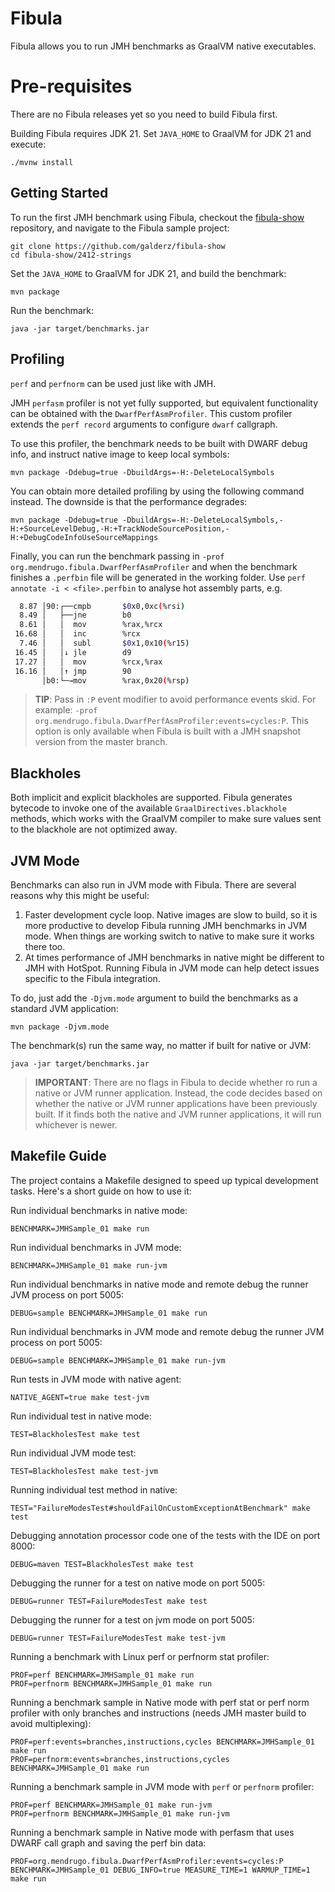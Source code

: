 # Fibula

Fibula allows you to run JMH benchmarks as GraalVM native executables.

# Pre-requisites

There are no Fibula releases yet so you need to build Fibula first.

Building Fibula requires JDK 21.
Set `JAVA_HOME` to GraalVM for JDK 21 and execute:

```
./mvnw install
```

## Getting Started

To run the first JMH benchmark using Fibula,
checkout the
[fibula-show](https://github.com/galderz/fibula-show) repository,
and navigate to the Fibula sample project:

```shell
git clone https://github.com/galderz/fibula-show
cd fibula-show/2412-strings
```

Set the `JAVA_HOME` to GraalVM for JDK 21,
and build the benchmark:

```shell
mvn package
```

Run the benchmark:
```shell
java -jar target/benchmarks.jar
```

## Profiling

`perf` and `perfnorm` can be used just like with JMH.

JMH `perfasm` profiler is not yet fully supported,
but equivalent functionality can be obtained with the `DwarfPerfAsmProfiler`.
This custom profiler extends the `perf record` arguments to configure `dwarf` callgraph. 

To use this profiler,
the benchmark needs to be built with DWARF debug info,
and instruct native image to keep local symbols:

```shell
mvn package -Ddebug=true -DbuildArgs=-H:-DeleteLocalSymbols
```

You can obtain more detailed profiling by using the following command instead.
The downside is that the performance degrades:

```shell
mvn package -Ddebug=true -DbuildArgs=-H:-DeleteLocalSymbols,-H:+SourceLevelDebug,-H:+TrackNodeSourcePosition,-H:+DebugCodeInfoUseSourceMappings
```

Finally, you can run the benchmark passing in `-prof org.mendrugo.fibula.DwarfPerfAsmProfiler`
and when the benchmark finishes a `.perfbin` file will be generated in the working folder.
Use `perf annotate -i < <file>.perfbin` to analyse hot assembly parts, e.g.

```bash
  8.87 │90:┌──cmpb       $0x0,0xc(%rsi)
  8.49 │   ├──jne        b0
  8.61 │   │  mov        %rax,%rcx
 16.68 │   │  inc        %rcx
  7.46 │   │  subl       $0x1,0x10(%r15)
 16.45 │   │↓ jle        d9
 17.27 │   │  mov        %rcx,%rax
 16.16 │   │↑ jmp        90
       │b0:└─→mov        %rax,0x20(%rsp)
```

> **TIP**: Pass in `:P` event modifier to avoid performance events skid.
> For example: `-prof org.mendrugo.fibula.DwarfPerfAsmProfiler:events=cycles:P`.
> This option is only available when Fibula is built with a JMH snapshot version from the master branch.

## Blackholes

Both implicit and explicit blackholes are supported.
Fibula generates bytecode to invoke one of the available `GraalDirectives.blackhole` methods,
which works with the GraalVM compiler to make sure values sent to the blackhole are not optimized away.

## JVM Mode

Benchmarks can also run in JVM mode with Fibula.
There are several reasons why this might be useful:

1. Faster development cycle loop.
Native images are slow to build,
so it is more productive to develop Fibula running JMH benchmarks in JVM mode.
When things are working switch to native to make sure it works there too.
2. At times performance of JMH benchmarks in native might be different to JMH with HotSpot.
Running Fibula in JVM mode can help detect issues specific to the Fibula integration.

To do, just add the `-Djvm.mode` argument to build the benchmarks as a standard JVM application:

```shell
mvn package -Djvm.mode
```

The benchmark(s) run the same way,
no matter if built for native or JVM:

```shell
java -jar target/benchmarks.jar
```

> **IMPORTANT**:
> There are no flags in Fibula to decide whether ro run a native or JVM runner application.
> Instead, the code decides based on whether the native or JVM runner applications have been previously built.
> If it finds both the native and JVM runner applications,
> it will run whichever is newer.

## Makefile Guide

The project contains a Makefile designed to speed up typical development tasks.
Here's a short guide on how to use it:

Run individual benchmarks in native mode:
```shell script
BENCHMARK=JMHSample_01 make run
```
Run individual benchmarks in JVM mode:
```shell script
BENCHMARK=JMHSample_01 make run-jvm
```
Run individual benchmarks in native mode and remote debug the runner JVM process on port 5005:
```shell script
DEBUG=sample BENCHMARK=JMHSample_01 make run
```
Run individual benchmarks in JVM mode and remote debug the runner JVM process on port 5005:
```shell script
DEBUG=sample BENCHMARK=JMHSample_01 make run-jvm
```
Run tests in JVM mode with native agent:
```shell script
NATIVE_AGENT=true make test-jvm
```
Run individual test in native mode:
```shell
TEST=BlackholesTest make test
```
Run individual JVM mode test:
```shell
TEST=BlackholesTest make test-jvm
```
Running individual test method in native:
```shell script
TEST="FailureModesTest#shouldFailOnCustomExceptionAtBenchmark" make test
```
Debugging annotation processor code one of the tests with the IDE on port 8000:
```shell script
DEBUG=maven TEST=BlackholesTest make test
```
Debugging the runner for a test on native mode on port 5005:
```shell script
DEBUG=runner TEST=FailureModesTest make test
```
Debugging the runner for a test on jvm mode on port 5005:
```shell script
DEBUG=runner TEST=FailureModesTest make test-jvm
```
Running a benchmark with Linux perf or perfnorm stat profiler:
```shell script
PROF=perf BENCHMARK=JMHSample_01 make run
PROF=perfnorm BENCHMARK=JMHSample_01 make run
```
Running a benchmark sample in Native mode with perf stat or perf norm profiler with only branches and instructions
(needs JMH master build to avoid multiplexing):
```shell script
PROF=perf:events=branches,instructions,cycles BENCHMARK=JMHSample_01 make run
PROF=perfnorm:events=branches,instructions,cycles BENCHMARK=JMHSample_01 make run
```
Running a benchmark sample in JVM mode with `perf` or `perfnorm` profiler:
```shell script
PROF=perf BENCHMARK=JMHSample_01 make run-jvm
PROF=perfnorm BENCHMARK=JMHSample_01 make run-jvm
```
Running a benchmark sample in Native mode with perfasm that uses DWARF call graph and saving the perf bin data:
```shell script
PROF=org.mendrugo.fibula.DwarfPerfAsmProfiler:events=cycles:P BENCHMARK=JMHSample_01 DEBUG_INFO=true MEASURE_TIME=1 WARMUP_TIME=1 make run
```
